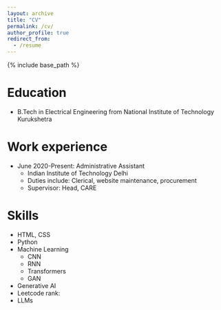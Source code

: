 ```yaml
---
layout: archive
title: "CV"
permalink: /cv/
author_profile: true
redirect_from:
  - /resume
---
```


{% include base_path %}

Education
======
* B.Tech in Electrical Engineering from National Institute of Technology Kurukshetra

Work experience
======
* June 2020-Present: Administrative Assistant
  * Indian Institute of Technology Delhi
  * Duties include: Clerical, website maintenance, procurement
  * Supervisor: Head, CARE
  
Skills
======
* HTML, CSS
* Python
* Machine Learning
  * CNN
  * RNN
  * Transformers
  * GAN
* Generative AI
* Leetcode rank:
* LLMs

